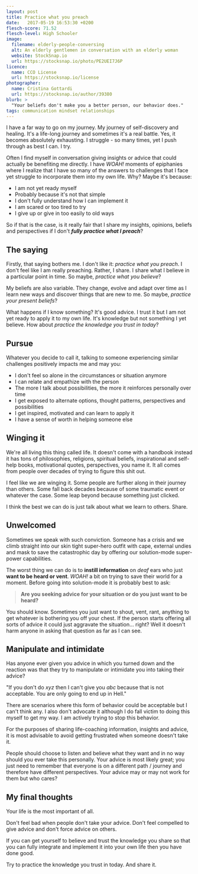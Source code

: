 ```yaml
---
layout: post
title: Practice what you preach
date:   2017-05-19 16:53:30 +0200
flesch-score: 71.52
flesch-level: High Schooler
image:
  filename: elderly-people-conversing
  alt: An elderly gentlemen in conversation with an elderly woman
  website: StockSnap.io
  url: https://stocksnap.io/photo/PE2UEI7J6P
licence:
  name: CCO License
  url: https://stocksnap.io/license
photographer:
  name: Cristina Gottardi
  url: https://stocksnap.io/author/39380
blurb: >
  "Your beliefs don't make you a better person, our behavior does."
tags: communication mindset relationships
---
```


I have a far way to go on my journey. My journey of self-discovery and healing.
It's a life-long journey and sometimes it's a real battle. Yes, it becomes
absolutely exhausting. I struggle - so many times, yet I push through as best
I can. I try.

Often I find myself in conversation giving insights or advice that could actually
be benefiting me directly. I have *WOAH!* moments of epiphanies where I realize that I have
so many of the answers to challenges that I face yet struggle to incorporate them
into my own life. Why? Maybe it's because:

* I am not yet ready myself
* Probably because it's not that simple
* I don't fully understand how I can implement it
* I am scared or too tired to try
* I give up or give in too easily to old ways

So if that is the case, is it really fair that I share my insights, opinions,
beliefs and perspectives if I don't ***fully practice what I preach***?

## The saying

Firstly, that saying bothers me. I don't like it: *practice what you preach*.
I don't feel like I am really preaching. Rather, I share. I share what I believe
in a particular point in time. So maybe, *practice what you believe*?

My beliefs are also variable. They change, evolve and adapt over time as I learn
new ways and discover things that are new to me. So maybe,
*practice your present beliefs*?

What happens if I know something? It's good advice. I trust it but I am not yet
ready to apply it to my own life. It's knowledge but not something I yet believe.
How about *practice the knowledge you trust in today*?

## Pursue

Whatever you decide to call it, talking to someone experiencing similar
challenges positively impacts me and may you:

* I don't feel so alone in the circumstances or situation anymore
* I can relate and empathize with the person
* The more I talk about possibilities, the more it reinforces personally over time
* I get exposed to alternate options, thought patterns, perspectives and possibilities
* I get inspired, motivated and can learn to apply it
* I have a sense of worth in helping someone else

## Winging it

We're all living this thing called life. It doesn't come with a handbook instead
it has tons of philosophies, religions, spiritual beliefs, inspirational and
self-help books, motivational quotes, perspectives, you name it. It all comes
from people over decades of trying to figure this shit out.

I feel like we are winging it. Some people are further along in their journey
than others. Some fall back decades because of some traumatic event or whatever
the case. Some leap beyond because something just clicked.

I think the best we can do is just talk about what we learn to others. Share.

## Unwelcomed

Sometimes we speak with such conviction. Someone has a crisis and we climb straight into
our skin tight super-hero outfit with cape, external undies and mask to save
the catastrophic day by offering our solution-mode super-power capabilities.

The worst thing we can do is to **instill information** on *deaf* ears who just **want
to be heard or vent**. *WOAH!* a bit on trying to save their world for a moment.
Before going into solution-mode it is probably best to ask:

> **Are you seeking advice for your situation or do you just want to be heard?**

You should know. Sometimes you just want to shout, vent, rant, anything to get
whatever is bothering you off your chest. If the person starts offering all
sorts of advice it could just aggravate the situation... right? Well it doesn't
harm anyone in asking that question as far as I can see.

## Manipulate and intimidate

Has anyone ever given you advice in which you turned down and the reaction was
that they try to manipulate or intimidate you into taking their advice?

"If you don't do *xyz* then I can't give you *abc* because that is not
acceptable. You are only going to end up in Hell."

There are scenarios where this form of behavior could be acceptable but
I can't think any. I also don't advocate it although I do fall victim to
doing this myself to get my way. I am actively trying to stop this behavior.

For the purposes of sharing life-coaching information, insights and advice, it
is most advisable to avoid getting frustrated when someone doesn't take it.

People should choose to listen and believe what they want and in no way should
you ever take this personally. Your advice is most likely great; you just need
to remember that everyone is on a different path / journey and therefore have
different perspectives. Your advice may or may not work for them but who cares?

## My final thoughts

Your life is the most important of all.

Don't feel bad when people don't take your advice. Don't feel compelled to
give advice and don't force advice on others.

If you can get yourself to believe and trust the knowledge you share so that
you can fully integrate and implement it into your own life then you have done
good.

Try to practice the knowledge you trust in today. And share it.

